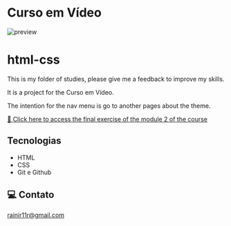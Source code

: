 # Curso em Vídeo

![preview](https://rainirrangel.github.io/html-css/exercicios/desafio010/imagens/preview.png)

# html-css
This is my folder of studies, please give me a feedback to improve my skills.

It is a project for the Curso em Vídeo.

The intention for the nav menu is go to another pages about the theme.

[🔗 Click here to access the final exercise of the module 2 of the course](https://rainirrangel.github.io/html-css/exercicios/desafio010)

## Tecnologias

- HTML
- CSS
- Git e Github

## 💻 Contato

rainir11r@gmail.com
